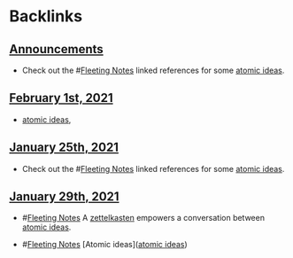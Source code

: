
# Backlinks
## [Announcements](<Announcements.md>)
- Check out the #[Fleeting Notes](<Fleeting Notes.md>) linked references for some [atomic ideas](<atomic ideas.md>).

## [February 1st, 2021](<February 1st, 2021.md>)
- [atomic ideas](<atomic ideas.md>),

## [January 25th, 2021](<January 25th, 2021.md>)
- Check out the #[Fleeting Notes](<Fleeting Notes.md>) linked references for some [atomic ideas](<atomic ideas.md>).

## [January 29th, 2021](<January 29th, 2021.md>)
- #[Fleeting Notes](<Fleeting Notes.md>)  A [zettelkasten](<zettelkasten.md>) empowers a conversation between [atomic ideas](<atomic ideas.md>).

- #[Fleeting Notes](<Fleeting Notes.md>) [Atomic ideas]([atomic ideas](<atomic ideas.md>))

